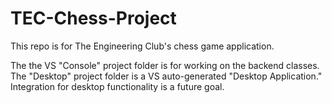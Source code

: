 # TEC-Chess-Project
 
This repo is for The Engineering Club's chess game application.

The the VS "Console" project folder is for working on the backend classes. The "Desktop" project folder is a VS auto-generated "Desktop Application." Integration for desktop functionality is a future goal.
